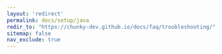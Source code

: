 ```yaml
---
layout: 'redirect'
permalink: docs/setup/java
redir_to: "https://chunky-dev.github.io/docs/faq/troubleshooting/"
sitemap: false
nav_exclude: true
---
```


